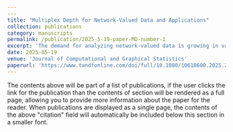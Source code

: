 ```yaml
---
​---
title: "Multiplex Depth for Network-Valued Data and Applications"
collection: publications
category: manuscripts
permalink: /publication/2025-5-19-paper-MD-number-1
excerpt: 'The demand for analyzing network-valued data is growing in various research areas. To facilitate robust analysis of such data, we introduce a novel depth concept called multiplex depth, which generalizes Tukey’s depth for multivariate data to the realm of network data. This depth is applicable to both binary and weighted networks, enabling data ordering and outlier detection. We study the depth-related properties of multiplex depth and establish the consistency of sample depth and depth-based median estimators. Furthermore, we devise efficient computational algorithms to facilitate the practical implementation. To assess the effectiveness of our approach, we conduct a comprehensive evaluation using both simulated data and a neuroscience-derived dataset of brain networks. This evaluation takes into account crucial tasks such as data ranking, center estimation, and outlier detection, ensuring a thorough and rigorous analysis of our methodology. Supplementary materials for this article are available online.'
date: 2025-05-19
venue: 'Journal of Computational and Graphical Statistics'
paperurl: 'https://www.tandfonline.com/doi/full/10.1080/10618600.2025.2475137'
---
```

The contents above will be part of a list of publications, if the user clicks the link for the publication than the contents of section will be rendered as a full page, allowing you to provide more information about the paper for the reader. When publications are displayed as a single page, the contents of the above "citation" field will automatically be included below this section in a smaller font.

